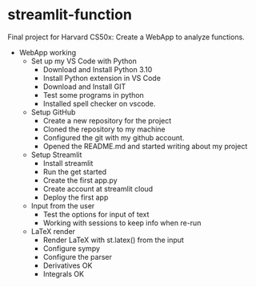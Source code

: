 # streamlit-function
Final project for Harvard CS50x: Create a WebApp to analyze functions.

- WebApp working
    - Set up my VS Code with Python
        - Download and Install Python 3.10
        - Install Python extension in VS Code
        - Download and Install GIT
        - Test some programs in python
        - Installed spell checker on vscode.
    - Setup GitHub
        - Create a new repository for the project
        - Cloned the repository to my machine
        - Configured the git with my github account.
        - Opened the README.md and started writing about my project
    - Setup Streamlit
        - Install streamlit
        - Run the get started 
        - Create the first app.py
        - Create account at streamlit cloud
        - Deploy the first app
    - Input from the user
        - Test the options for input of text
        - Working with sessions to keep info when re-run
    - LaTeX render
        - Render LaTeX with st.latex() from the input
        - Configure sympy 
        - Configure the parser
        - Derivatives OK
        - Integrals OK

